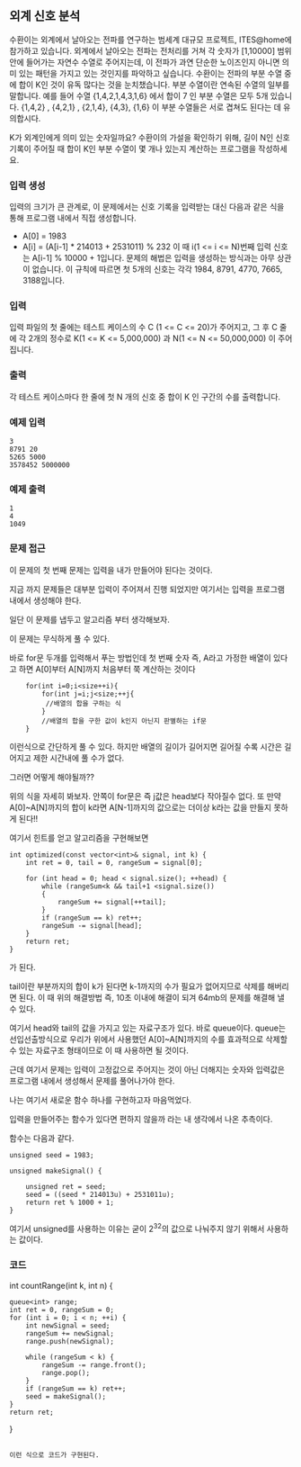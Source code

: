 ##  외계 신호 분석

수환이는 외계에서 날아오는 전파를 연구하는 범세계 대규모 프로젝트, ITES@home에 참가하고 있습니다. 외계에서 날아오는 전파는 전처리를 거쳐 각 숫자가 [1,10000] 범위 안에 들어가는 자연수 수열로 주어지는데, 이 전파가 과연 단순한 노이즈인지 아니면 의미 있는 패턴을 가지고 있는 것인지를 파악하고 싶습니다. 수환이는 전파의 부분 수열 중에 합이 K인 것이 유독 많다는 것을 눈치챘습니다. 부분 수열이란 연속된 수열의 일부를 말합니다. 예를 들어 수열 {1,4,2,1,4,3,1,6} 에서 합이 7 인 부분 수열은 모두 5개 있습니다. {1,4,2} , {4,2,1} , {2,1,4}, {4,3}, {1,6} 이 부분 수열들은 서로 겹쳐도 된다는 데 유의합시다.

K가 외계인에게 의미 있는 숫자일까요? 수환이의 가설을 확인하기 위해, 길이 N인 신호 기록이 주어질 때 합이 K인 부분 수열이 몇 개나 있는지 계산하는 프로그램을 작성하세요.

### 입력 생성

입력의 크기가 큰 관계로, 이 문제에서는 신호 기록을 입력받는 대신 다음과 같은 식을 통해 프로그램 내에서 직접 생성합니다.

* A[0] = 1983
* A[i] = (A[i-1] * 214013 + 2531011) % 232
이 때 i(1 <= i <= N)번째 입력 신호는 A[i-1] % 10000 + 1입니다. 문제의 해법은 입력을 생성하는 방식과는 아무 상관이 없습니다. 이 규칙에 따르면 첫 5개의 신호는 각각 1984, 8791, 4770, 7665, 3188입니다.

### 입력

입력 파일의 첫 줄에는 테스트 케이스의 수 C (1 <= C <= 20)가 주어지고, 그 후 C 줄에 각 2개의 정수로 K(1 <= K <= 5,000,000) 과 N(1 <= N <= 50,000,000) 이 주어집니다.

### 출력

각 테스트 케이스마다 한 줄에 첫 N 개의 신호 중 합이 K 인 구간의 수를 출력합니다.

### 예제 입력

	3
	8791 20
	5265 5000
	3578452 5000000

### 예제 출력

	1
	4
	1049

### 문제 접근

이 문제의 첫 번째 문제는 입력을 내가 만들어야 된다는 것이다.

지금 까지 문제들은 대부분 입력이 주어져서 진행 되었지만 여기서는 입력을 프로그램 내에서 생성해야 한다.

일단 이 문제를 냅두고 알고리즘 부터 생각해보자.

이 문제는 무식하게 풀 수 있다.

바로 for문 두개를 입력해서 푸는 방법인데 첫 번째 숫자 즉, A라고 가정한 배열이 있다고 하면 A[0]부터 A[N]까지 처음부터 쭉 계산하는 것이다
```
	for(int i=0;i<size++i){
		for(int j=i;j<size;++j{
		 //배열의 합을 구하는 식
		}
		//배열의 합을 구한 값이 k인지 아닌지 판별하는 if문
	}
```

이런식으로 간단하게 풀 수 있다. 하지만 배열의 길이가 길어지면 길어질 수록 시간은 길어지고 제한 시간내에 풀 수가 없다.

그러면 어떻게 해야될까?? 

위의 식을 자세히 봐보자. 안쪽이 for문은 즉 j값은 head보다 작아질수 없다. 또 만약 A[0]~A[N]까지의 합이 k라면 A[N-1]까지의 값으로는 더이상 k라는 값을 만들지 못하게 된다!!

여기서 힌트를 얻고 알고리즘을 구현해보면

```
int optimized(const vector<int>& signal, int k) {
	int ret = 0, tail = 0, rangeSum = signal[0];

	for (int head = 0; head < signal.size(); ++head) {
		while (rangeSum<k && tail+1 <signal.size())
		{
			rangeSum += signal[++tail];
		}
		if (rangeSum == k) ret++;
		rangeSum -= signal[head];
	}
	return ret;
}
```

가 된다.

tail이란 부분까지의 합이 k가 된다면 k-1까지의 수가 필요가 없어지므로 삭제를 해버리면 된다. 이 때 위의 해결방법 즉, 10초 이내에 해결이 되겨 64mb의 문제를 해결해 낼 수 있다.


여기서 head와 tail의 값을 가지고 있는 자료구조가 있다. 바로 queue이다.
queue는 선입선출방식으로 우리가 위에서 사용했던 A[0]~A[N]까지의 수를 효과적으로 삭제할 수 있는 자료구조 형태이므로 이 때 사용하면 될 것이다.

근데 여기서 문제는 입력이 고정값으로 주어지는 것이 아닌 더해지는 숫자와 입력값은 프로그램 내에서 생성해서 문제를 풀어나가야 한다.

나는 여기서 새로운 함수 하나를 구현하고자 마음먹었다.

입력을 만들어주는 함수가 있다면 편하지 않을까 라는 내 생각에서 나온 추측이다.

함수는 다음과 같다.

```
unsigned seed = 1983;

unsigned makeSignal() {
	
	unsigned ret = seed;
	seed = ((seed * 214013u) + 2531011u);
	return ret % 1000 + 1;
}
```

여기서 unsigned를 사용하는 이유는 굳이 2<sup>32</sup>의 값으로 나눠주지 않기 위해서 사용하는 값이다.


### 코드

int countRange(int k, int n) {

	queue<int> range;
	int ret = 0, rangeSum = 0;
	for (int i = 0; i < n; ++i) {
		int newSignal = seed;
		rangeSum += newSignal;
		range.push(newSignal);

		while (rangeSum < k) {
			rangeSum -= range.front();
			range.pop();
		}
		if (rangeSum == k) ret++;
		seed = makeSignal();
	}
	return ret;
}
```

이런 식으로 코드가 구현된다.
